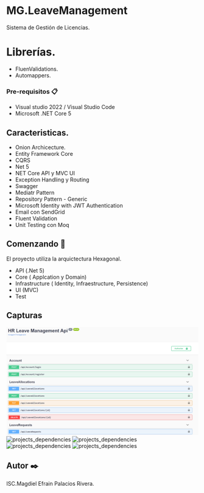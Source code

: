 # MG.LeaveManagement
Sistema de Gestión de Licencias.


# Librerías.
* FluenValidations.
* Automappers.

### Pre-requisitos 📋

* Visual studio 2022 / Visual Studio Code
* Microsoft .NET Core 5


## Caracteristicas.
* Onion Archicecture.
* Entity Framework Core
* CQRS
* Net 5
* NET Core API y MVC UI
* Exception Handling y Routing
* Swagger
* Mediatr Pattern
* Repository Pattern - Generic
* Microsoft Identity with JWT Authentication
* Email con SendGrid
* Fluent Validation
* Unit Testing con Moq 


## Comenzando 🚀
El proyecto utiliza la arquictectura Hexagonal.

* API (.Net 5)
* Core ( Applcation y Domain)
* Infrastructure ( Identity, Infraestructure, Persistence)
* UI (MVC)
* Test

## Capturas
![projects_dependencies](docs/1.png)
![projects_dependencies](docs/2)
![projects_dependencies](docs/3)
![projects_dependencies](docs/4)
![projects_dependencies](docs/5)
## Autor ✒️

ISC.Magdiel Efrain Palacios Rivera.
